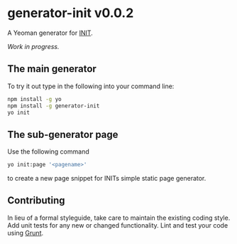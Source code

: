 # generator-init v0.0.2

A Yeoman generator for [INIT](http://use-init.com).

_Work in progress._

## The main generator

To try it out type in the following into your command line:

```bash
npm install -g yo
npm install -g generator-init
yo init
```
## The sub-generator page

Use the following command

```bash
yo init:page '<pagename>'
```
to create a new page snippet for INITs simple static page generator.

## Contributing

In lieu of a formal styleguide, take care to maintain the existing coding style. Add unit tests for any new or changed functionality. Lint and test your code using [Grunt](http://gruntjs.com/).

